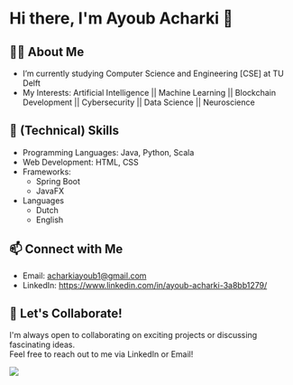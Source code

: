 # Hi there, I'm Ayoub Acharki 👋

## 🙋‍♂️ About Me
- I’m currently studying Computer Science and Engineering [CSE] at TU Delft
- My Interests: Artificial Intelligence || Machine Learning || Blockchain Development || Cybersecurity || Data Science ||  Neuroscience 

## 🔭 (Technical) Skills
- Programming Languages: Java, Python, Scala
- Web Development: HTML, CSS
- Frameworks:
  - Spring Boot
  - JavaFX
- Languages
    - Dutch
    - English
 
## 📫 Connect with Me
- Email: acharkiayoub1@gmail.com
- LinkedIn: https://www.linkedin.com/in/ayoub-acharki-3a8bb1279/

## 💬 Let's Collaborate!
I'm always open to collaborating on exciting projects or discussing fascinating ideas.  
Feel free to reach out to me via LinkedIn or Email!


![](https://komarev.com/ghpvc/?username=AAcharki2311&color=green)
  

<!--
**AAcharki2311/AAcharki2311** is a ✨ _special_ ✨ repository because its `README.md` (this file) appears on your GitHub profile.

Here are some ideas to get you started:

- 🔭 I’m currently working on ...
- 🌱 I’m currently learning ...
- 👯 I’m looking to collaborate on ...
- 🤔 I’m looking for help with ...
- 💬 Ask me about ...
- 📫 How to reach me: ...
- 😄 Pronouns: ...
- ⚡ Fun fact: ...
-->
